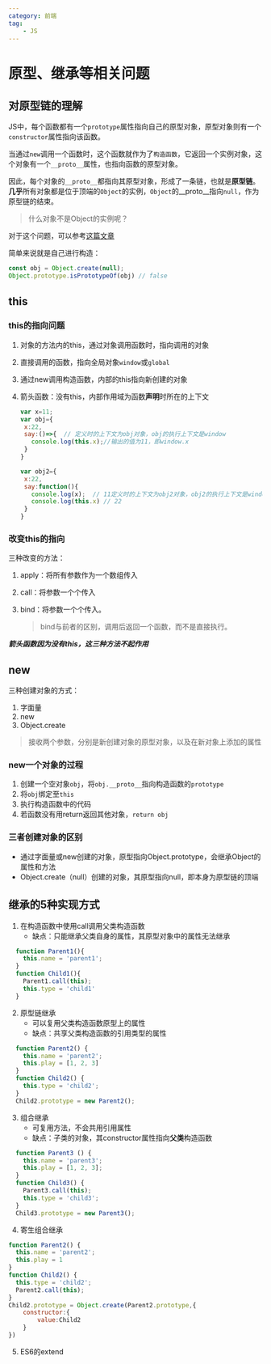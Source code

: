 ```yaml
---
category: 前端
tag:
    - JS
---
```


# 原型、继承等相关问题

## 对原型链的理解

JS中，每个函数都有一个`prototype`属性指向自己的原型对象，原型对象则有一个`constructor`属性指向该函数。

当通过`new`调用一个函数时，这个函数就作为了`构造函数`，它返回一个实例对象，这个对象有一个`__proto__`属性，也指向函数的原型对象。

因此，每个对象的`__proto__`都指向其原型对象，形成了一条链，也就是**原型链**。**几乎**所有对象都是位于顶端的`Object`的实例，`Object`的__proto__指向`null`，作为原型链的结束。

> 什么对象不是Object的实例呢？

对于这个问题，可以参考[这篇文章](https://2ality.com/2012/08/instanceof-object.html)

简单来说就是自己进行构造：

```js
const obj = Object.create(null);
Object.prototype.isPrototypeOf(obj) // false
```

## this

### this的指向问题

1. 对象的方法内的this，通过对象调用函数时，指向调用的对象

2. 直接调用的函数，指向全局对象`window`或`global`

3. 通过new调用构造函数，内部的this指向新创建的对象

4. 箭头函数：没有this，内部作用域为函数**声明**时所在的上下文
    ```javascript
    var x=11;
    var obj={
     x:22,
     say:()=>{	// 定义时的上下文为obj对象，obj的执行上下文是window
       console.log(this.x);//输出的值为11，即window.x
     }
    }
    
    var obj2={
     x:22,
     say:function(){	
       console.log(x);	// 11定义时的上下文为obj2对象，obj2的执行上下文是window
       console.log(this.x) // 22
     }
    }
    ```



### 改变this的指向

三种改变的方法：

1. apply：将所有参数作为一个数组传入

2. call：将参数一个个传入

3. bind：将参数一个个传入。

    > bind与前者的区别，调用后返回一个函数，而不是直接执行。

***箭头函数因为没有this，这三种方法不起作用***

## new

三种创建对象的方式：

1. 字面量
2. new
3. Object.create
  > 接收两个参数，分别是新创建对象的原型对象，以及在新对象上添加的属性

### new一个对象的过程

1. 创建一个空对象`obj`，将`obj.__proto__`指向构造函数的`prototype`
2. 将`obj`绑定至`this`
3. 执行构造函数中的代码
4. 若函数没有用return返回其他对象，`return obj`

### 三者创建对象的区别

- 通过字面量或new创建的对象，原型指向Object.prototype，会继承Object的属性和方法
- Object.create（null）创建的对象，其原型指向null，即本身为原型链的顶端

## 继承的5种实现方式

1. 在构造函数中使用call调用父类构造函数
    - 缺点：只能继承父类自身的属性，其原型对象中的属性无法继承
```javascript
  function Parent1(){
    this.name = 'parent1';
  }
  function Child1(){
    Parent1.call(this);
    this.type = 'child1'
  }
```
2. 原型链继承
    -  可以复用父类构造函数原型上的属性
    -  缺点：共享父类构造函数的引用类型的属性
```javascript
  function Parent2() {
    this.name = 'parent2';
    this.play = [1, 2, 3]
  }
  function Child2() {
    this.type = 'child2';
  }
  Child2.prototype = new Parent2();
```
3. 组合继承
    - 可复用方法，不会共用引用属性
    - 缺点：子类的对象，其constructor属性指向**父类**构造函数
```javascript
  function Parent3 () {
    this.name = 'parent3';
    this.play = [1, 2, 3];
  }
  function Child3() {
    Parent3.call(this);
    this.type = 'child3';
  }
  Child3.prototype = new Parent3();
```
4. 寄生组合继承
```javascript
function Parent2() {
  this.name = 'parent2';
  this.play = 1
}
function Child2() {
  this.type = 'child2';
  Parent2.call(this);
}
Child2.prototype = Object.create(Parent2.prototype,{
    constructor:{
        value:Child2
    }
})
```
5. ES6的extend